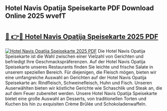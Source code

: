 ## Hotel Navis Opatija Speisekarte PDF Download Online 2025 wvefT

# <h2><a href="http://gccpko.nevu.top/?p=Hotel+Navis+Opatija+Speisekarte">🔗 👉🔴 Hotel Navis Opatija Speisekarte 2025 PDF</a></h2>

[![Hotel Navis Opatija Speisekarte 2025 PDF](https://i.imgur.com/dBaPXMq.png)](http://gccpko.nevu.top/?p=Hotel+Navis+Opatija+Speisekarte)
Die Hotel Navis Opatija Speisekarte ist die Wahl zwischen einer Vielzahl von Gerichten und befriedigt Ihre Geschmackspräferenzen. Auf der Hotel Navis Opatija Speisekarte unseres Restaurants finden Sie leichte und frische Salate in unserem speziellen Bereich. Für diejenigen, die Fleisch mögen, bieten wir eine umfangreiche Auswahl an Gerichten auf der Hotel Navis Opatija Speisekarte an: Rindfleisch, Schweinefleisch, Huhn und Fisch. Unseren Auserwählten bieten wir köstliche Gerichte wie Schaschlik und Steak an, die auf dem Feuer zubereitet werden. Unsere Hotel Navis Opatija Speisekarte bietet eine große Auswahl an Desserts, von traditionellen Torten und Kuchen bis hin zu exquisiten Crème Brûlée und Schokoladenwaffeln.
